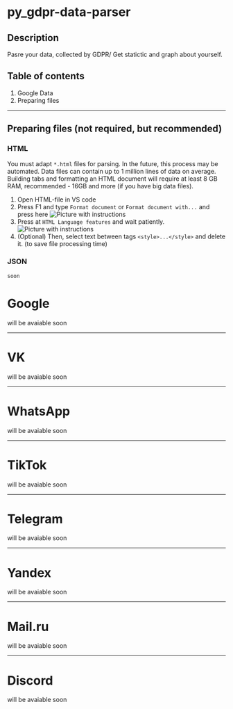 # py_gdpr-data-parser
## Description
Pasre your data, collected by GDPR/ Get statictic and graph about yourself.
## Table of contents
1. Google Data
2. Preparing files

---
## Preparing files (not required, but recommended)
### HTML
You must adapt `*.html` files for parsing. In the future, this process may be automated.
Data files can contain up to 1 million lines of data on average. Building tabs and formatting an HTML document will require  at least 8 GB RAM, recommended - 16GB and more (if you have big data files).
1. Open HTML-file in VS code
2. Press F1 and type `Format document` or `Format document with...` and press here
![Picture with instructions](https://i.ibb.co/FKSCBzV/2021-05-17-230613.jpg "description")
3. Press at `HTML Language features` and wait patiently.
![Picture with instructions](https://i.ibb.co/sQL251M/2021-05-17-230753.jpg "description")
4. (Optional) Then, select text between tags `<style>...</style>` and delete it. (to save file processing time)
### JSON
`soon`

# Google
will be avaiable soon
____
# VK
will be avaiable soon
____
# WhatsApp
will be avaiable soon
____
# TikTok
will be avaiable soon
____
# Telegram
will be avaiable soon
____
# Yandex
will be avaiable soon
____
# Mail.ru
will be avaiable soon
____
# Discord
will be avaiable soon

